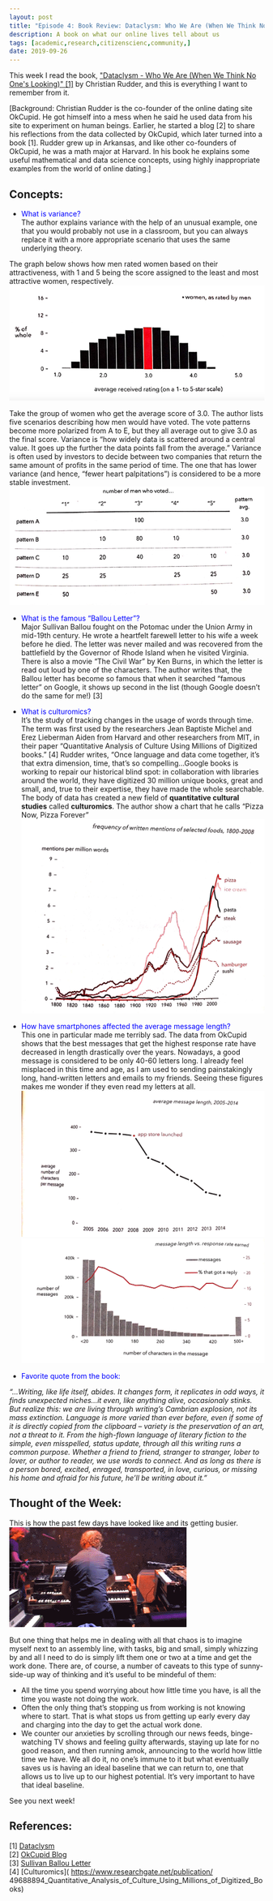 ```yaml
---
layout: post
title: "Episode 4: Book Review: Dataclysm: Who We Are (When We Think No One's Looking) by Christian Rudder"
description: A book on what our online lives tell about us
tags: [academic,research,citizenscienc,community,]
date: 2019-09-26
---
```


This week I read the book, <a href="https://www.amazon.com/Dataclysm-When-Think-Ones-Looking/dp/B00M284HDO"> "Dataclysm - Who We Are (When We Think No One's Looking)" [1]</a> by Christian Rudder, and this is everything I want to remember from it.

[Background: Christian Rudder is the co-founder of the online dating site OkCupid. He got himself into a mess when he said he used data from his site to experiment on human beings. Earlier, he started a blog [2] to share his reflections from the data collected by OkCupid, which later turned into a book [1]. Rudder grew up in Arkansas, and like other co-founders of OkCupid, he was a math major at Harvard. In his book he explains some useful mathematical and data science concepts, using highly inappropriate examples from the world of online dating.]  

## Concepts:  
+ <span style="color:blue">What is variance?</span>  
The author explains variance with the help of an unusual example, one that you would probably not use in a classroom, but you can always replace it with a more appropriate scenario that uses the same underlying theory.  
  
The graph below shows how men rated women based on their attractiveness, with 1 and 5 being the score assigned to the least and most attractive women, respectively.   
![](assets/women_score.png)  

Take the group of women who get the average score of 3.0. The author lists five scenarios describing how men would have voted. The vote patterns become more polarized from A to E, but they all average out to give 3.0 as the final score. Variance is “how widely data is scattered around a central value. It goes up the further the data points fall from the average.” Variance is often used by investors to decide between two companies that return the same amount of profits in the same period of time. The one that has lower variance (and hence, “fewer heart palpitations”) is considered to be a more stable investment.  
![](assets/vote_patterns.png)  

+ <span style="color:blue">What is the famous “Ballou Letter”?</span>  
Major Sullivan Ballou fought on the Potomac under the Union Army in mid-19th century. He wrote a heartfelt farewell letter to his wife a week before he died. The letter was never mailed and was recovered from the battlefield by the Governor of Rhode Island when he visited Virginia. There is also a movie “The Civil War” by Ken Burns, in which the letter is read out loud by one of the characters. The author writes that, the Ballou letter has become so famous that when it searched “famous letter” on Google, it shows up second in the list (though Google doesn’t do the same for me!) [3]

+ <span style="color:blue">What is culturomics?</span>  
It’s the study of tracking changes in the usage of words through time. The term was first used by the researchers Jean Baptiste Michel and Erez Lieberman Aiden from Harvard and other researchers from MIT, in their paper “Quantitative Analysis of Culture Using Millions of Digitized books.” [4] Rudder writes, “Once language and data come together, it’s that extra dimension, time, that’s so compelling…Google books is working to repair our historical blind spot: in collaboration with libraries around the world, they have digitized 30 million unique books, great and small, and, true to their expertise, they have made the whole searchable. The body of data has created a new field of **quantitative cultural studies** called **culturomics**. The author show a chart that he calls “Pizza Now, Pizza Forever”  
![](assets/word_use.jpg)

+ <span style="color:blue">How have smartphones affected the average message length?</span>  
This one in particular made me terribly sad. The data from OkCupid shows that the best messages that get the highest response rate have decreased in length drastically over the years. Nowadays, a good message is considered to be only 40-60 letters long. I already feel misplaced in this time and age, as I am used to sending painstakingly long, hand-written letters and emails to my friends. Seeing these figures makes me wonder if they even read my letters at all.  
![](assets/app_store.jpg)
![](assets/word_length.jpg)
   

+ <span style="color:blue">Favorite quote from the book:</span>  

*“…Writing, like life itself, abides. It changes form, it replicates in odd ways, it finds unexpected niches…it even, like anything alive, occasionaly stinks. But realize this: we are living through writing’s Cambrian explosion, not its mass extinction. Language is more varied than ever before, even if some of it is directly copied from the clipboard – variety is the preservation of an art, not a threat to it. From the high-flown language of literary fiction to the simple, even misspelled, status update, through all this writing runs a common purpose. Whether a friend to friend, stranger to stranger, lober to lover, or author to reader, we use words to connect. And as long as there is a person bored, excited, enraged, transported, in love, curious, or missing his home and afraid for his future, he’ll be writing about it.”*

## Thought of the Week:  
This is how the past few days have looked like and its getting busier.  
![](assets/giphy.gif)

But one thing that helps me in dealing with all that chaos is to imagine myself next to an assembly line, with tasks, big and small, simply whizzing by and all I need to do is simply lift them one or two at a time and get the work done. There are, of course, a number of caveats to this type of sunny-side-up way of thinking and it’s useful to be mindeful of them:  

-	All the time you spend worrying about how little time you have, is all the time you waste not doing the work.
-	Often the only thing that’s stopping us from working is not knowing where to start. That is what stops us from getting up early every day and charging into the day to get the actual work done.
-	We counter our anxieties by scrolling through our news feeds, binge-watching TV shows and feeling guilty afterwards, staying up late for no good reason, and then running amok, announcing to the world how little time we have. We all do it, no one’s immune to it but what eventually saves us is having an ideal baseline that we can return to, one that allows us to live up to our highest potential. It’s very important to have that ideal baseline.  
  
See you next week!

## References:
[1] [Dataclysm]( https://www.amazon.com/Dataclysm-When-Think-Ones-Looking/dp/B00M284HDO)  
[2] [OkCupid Blog]( https://theblog.okcupid.com/)  
[3] [Sullivan Ballou Letter](https://www.pbs.org/kenburns/civil-war/war/historical-documents/sullivan-ballou-letter/)  
[4] [Culturomics]( https://www.researchgate.net/publication/  49688894_Quantitative_Analysis_of_Culture_Using_Millions_of_Digitized_Books)  


